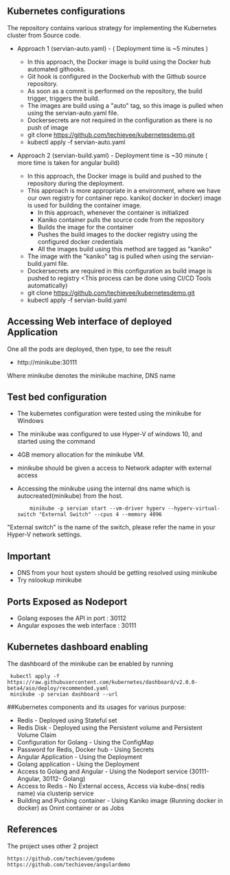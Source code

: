 ## Kubernetes configurations

The repository contains various strategy for implementing the Kubernetes cluster from Source code.

* Approach 1 (servian-auto.yaml) -  ( Deployment time is ~5 minutes )
    - In this approach, the Docker image is build using the Docker hub automated githooks.  
    - Git hook is configured in the Dockerhub with the Github source repository.
    - As soon as a commit is performed on the repository, the build trigger, triggers the build.
    - The images are build using a "auto" tag, so this image is pulled when using the servian-auto.yaml file.
    - Dockersecrets are not required in the configuration as there is no push of image
 
    * git clone https://github.com/techievee/kubernetesdemo.git
    * kubectl apply -f servian-auto.yaml
    
* Approach 2 (servian-build.yaml) -   Deployment time is ~30 minute ( more time is taken for angular build)

    - In this approach, the Docker image is build and pushed to the repository during the deployment.
    - This approach is more appropriate in a environment, where we have our own registry for container repo.
 kaniko( docker in docker) image is used for building the container image.
        - In this approach, whenever the container is initialized
        - Kaniko container pulls the source code from the repository
        - Builds the image for the container
        - Pushes the build images to the docker registry using the configured docker credentials
        - All the images build using this method are tagged as "kaniko"
    - The image with the "kaniko" tag is pulled when using the servian-build.yaml file.
    - Dockersecrets are required in this configuration as build image is pushed to registry
<This process can be done using CI/CD Tools automatically)

    
    * git clone https://github.com/techievee/kubernetesdemo.git
    * kubectl apply -f servian-build.yaml
 
## Accessing Web interface of deployed Application

One all the pods are deployed, then type, to see the result

* http://minikube:30111

Where minikube denotes the minikube machine, DNS name

## Test bed configuration

- The kubernetes configuration were tested using the minikube for Windows
- The minikube was configured to use Hyper-V of windows 10, and started using the command
- 4GB memory allocation for the minikube VM.
- minikube should be given a access to Network adapter with external access
- Accessing the minikube using the internal dns name which is autocreated(minikube) from the host.

          minikube -p servian start --vm-driver hyperv --hyperv-virtual-switch "External Switch" --cpus 4 --memory 4096
          

"External switch" is the name of the switch, please refer the name in your Hyper-V network settings.

## Important
* DNS from your host system should be getting resolved using minikube
* Try nslookup minikube

## Ports Exposed as Nodeport
* Golang exposes the API in port : 30112
* Angular exposes the web interface : 30111

## Kubernetes dashboard enabling

The dashboard of the minikube can be enabled by running

     kubectl apply -f https://raw.githubusercontent.com/kubernetes/dashboard/v2.0.0-beta4/aio/deploy/recommended.yaml
     minikube -p servian dashboard --url

##Kubernetes components and its usages for various purpose:
   * Redis - Deployed using Stateful set
   * Redis Disk - Deployed using the Persistent volume and Persistent Volume Claim
   * Configuration for Golang - Using the ConfigMap
   * Password for Redis, Docker hub - Using Secrets
   * Angular Application - Using the Deployment
   * Golang application - Using the Deployment
   * Access to Golang and Angular - Using the Nodeport service (30111- Angular, 30112- Golang)
   * Access to Redis - No External access, Access via kube-dns( redis name) via clusterip service
   * Building and Pushing container - Using Kaniko image (Running docker in docker) as Onint container or as Jobs

## References
The project uses other 2 project

    https://github.com/techievee/godemo
    https://github.com/techievee/angulardemo
